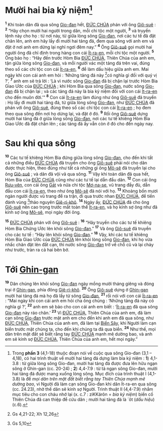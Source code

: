 # Mười hai bia kỷ niệm[^1]
<sup><b>1</b></sup> Khi toàn dân đã qua sông [Gio-đan]() hết, [ĐỨC CHÚA]() phán với ông [Giô-suê]() : <sup><b>2</b></sup> “Hãy chọn mười hai người trong dân, mỗi chi tộc một người, <sup><b>3</b></sup> và truyền lệnh này cho họ : từ nơi này, từ giữa lòng sông [Gio-đan](), nơi các tư tế đã đặt chân lên, anh em hãy lấy đi mười hai tảng đá, đem qua sông với anh em và đặt ở nơi anh em dừng lại nghỉ ngơi đêm nay.” <sup><b>4</b></sup> Ông [Giô-suê]() gọi mười hai người ông đã chỉ định trong hàng con cái [Ít-ra-en](), mỗi chi tộc một người. <sup><b>5</b></sup> Ông bảo họ : “Hãy đến trước Hòm Bia [ĐỨC CHÚA](), Thiên Chúa của anh em, tận giữa lòng sông [Gio-đan](), và mỗi người vác một tảng đá trên vai, đúng theo số các chi tộc con cái [Ít-ra-en](), <sup><b>6</b></sup> để làm dấu hiệu giữa anh em. Mai ngày khi con cái anh em hỏi : ‘Những tảng đá này [^1*]có nghĩa gì đối với quý vị ?’, <sup><b>7</b></sup> anh em sẽ trả lời : ‘Là vì nước sông [Gio-đan]() đã bị chặn lại trước Hòm Bia Giao Ước của [ĐỨC CHÚA]() ; khi Hòm Bia qua sông [Gio-đan](), nước sông [Gio-đan]() đã bị chặn lại ; và các tảng đá này là bia kỷ niệm đối với con cái [Ít-ra-en]() cho đến muôn đời.’” <sup><b>8</b></sup> Con cái [Ít-ra-en]() làm đúng như ông [Giô-suê]() đã truyền : Họ lấy đi mười hai tảng đá, từ giữa lòng sông [Gio-đan](), như [ĐỨC CHÚA]() đã phán với ông [Giô-suê](), đúng theo số các chi tộc con cái [Ít-ra-en]() ; họ đem theo qua sông đến nơi họ dừng lại, và đặt ở đó. <sup><b>9</b></sup> Rồi ông [Giô-suê]() dựng mười hai tảng đá ở giữa lòng sông [Gio-đan](), nơi các tư tế khiêng Hòm Bia Giao Ước đã đặt chân lên ; các tảng đá ấy vẫn còn ở đó cho đến ngày nay.


# Sau khi qua sông
<sup><b>10</b></sup> Các tư tế khiêng Hòm Bia đứng giữa lòng sông [Gio-đan](), cho đến khi tất cả những điều [ĐỨC CHÚA]() đã truyền cho ông [Giô-suê]() phải nói cho dân được thực hiện, theo đúng như tất cả những gì ông [Mô-sê]() đã truyền lại cho ông [Giô-suê]() ; và dân đã vội vã qua sông. <sup><b>11</b></sup> Vậy khi toàn dân đã qua hết, Hòm Bia của [ĐỨC CHÚA]() cũng như các tư tế lại dẫn đầu dân. <sup><b>12</b></sup> Con cái ông [Rưu-vên](), con cái ông [Gát]() và nửa chi tộc [Mơ-na-se](), vũ trang đầy đủ, dẫn đầu con cái [Ít-ra-en](), theo như ông [Mô-sê]() đã nói với họ. <sup><b>13</b></sup> Khoảng bốn mươi ngàn người được vũ trang để ra trận, đi qua trước nhan [ĐỨC CHÚA](), để tiến đánh vùng [^2*]thảo nguyên [Giê-ri-khô](). <sup><b>14</b></sup> Ngày ấy, [ĐỨC CHÚA]() đã cho ông [Giô-suê]() nên cao trọng trước mắt toàn thể [Ít-ra-en](), và họ kính sợ ông như đã kính sợ ông [Mô-sê](), mọi ngày đời ông.

<sup><b>15</b></sup> [ĐỨC CHÚA]() phán với ông [Giô-suê]() : <sup><b>16</b></sup> “Hãy truyền cho các tư tế khiêng Hòm Bia Chứng Ước lên khỏi sông [Gio-đan]().” <sup><b>17</b></sup> Và ông [Giô-suê]() đã truyền cho các tư tế : “Hãy lên khỏi sông [Gio-đan]().” <sup><b>18</b></sup> Vậy, khi các tư tế khiêng Hòm Bia Giao Ước của [ĐỨC CHÚA]() lên khỏi lòng sông [Gio-đan](), khi họ vừa nhấc chân đặt lên đất cạn, thì nước sông [Gio-đan]() trở về chỗ cũ và lại chảy như trước, tràn ra cả hai bên bờ.


# Tới [Ghin-gan]()
<sup><b>19</b></sup> Dân chúng lên khỏi sông [Gio-đan]() ngày mồng mười tháng giêng và đóng trại ở [Ghin-gan](), phía đông [Giê-ri-khô](). <sup><b>20</b></sup> Ông [Giô-suê]() dựng ở [Ghin-gan]() mười hai tảng đá mà họ đã lấy từ sông [Gio-đan](), <sup><b>21</b></sup> rồi nói với con cái [Ít-ra-en]() : “Mai ngày khi con cái anh em hỏi cha ông chúng : ‘Những tảng đá này có nghĩa gì ?’, <sup><b>22</b></sup> anh em sẽ bảo cho con cái anh em biết : ‘[Ít-ra-en]() đã qua sông [Gio-đan]() này ráo chân.’ <sup><b>23</b></sup> Vì [ĐỨC CHÚA](), Thiên Chúa của anh em, đã làm cạn sông [Gio-đan]() trước mặt anh em cho đến khi anh em đã qua sông, như [ĐỨC CHÚA](), Thiên Chúa của anh em, đã làm tại [Biển Sậy](), khi Người làm cạn biển trước mặt chúng ta, cho đến khi chúng ta đã qua biển. <sup><b>24</b></sup> Như thế, mọi dân trên mặt đất sẽ biết rằng tay [ĐỨC CHÚA]() mạnh mẽ dường bao, và anh em sẽ kính sợ [ĐỨC CHÚA](), Thiên Chúa của anh em, hết mọi ngày.”

[^1]: Trong **phần 3** (4,1-18) thuộc đoạn nói về cuộc qua sông Gio-đan (3,1 – 4,18), có hai trình thuật về mười hai tảng đá dựng làm bia kỷ niệm : **1**) 4,1-3.8 : từ giữa lòng sông Gio-đan, mười hai tảng đá được đưa lên hữu ngạn sông ở Ghin-gan (cc. 20-24) ; **2**) 4,4-7.9 : từ tả ngạn sông Gio-đan, mười hai tảng đá được mang xuống lòng sông. Mục đích của trình thuật I (4,1-3.8) là để *mọi dân trên mặt đất biết rằng tay Thiên Chúa mạnh mẽ dường bao*, vì Người đã làm cạn sông Gio-đan khi dân Ít-ra-en qua sông (cc. 24.23), nhờ thế dân sẽ kính sợ Người. Trình thuật II (4,4-7.9) nhắm mục tiêu cho con cháu nhớ lại (x. c.7 : ziKKärôn = *bia kỷ niệm*) biến cố Thiên Chúa đã can thiệp để cứu dân ; mười hai tảng đá là ´ôt (*dấu hiệu*) (c.6).
[^1*]: Gs 4,21-22; Xh 12,26
[^2*]: Gs 5,10